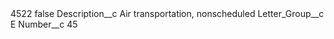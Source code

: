 <?xml version="1.0" encoding="UTF-8"?>
<CustomMetadata xmlns="http://soap.sforce.com/2006/04/metadata" xmlns:xsi="http://www.w3.org/2001/XMLSchema-instance" xmlns:xsd="http://www.w3.org/2001/XMLSchema">
    <label>4522</label>
    <protected>false</protected>
    <values>
        <field>Description__c</field>
        <value xsi:type="xsd:string">Air transportation, nonscheduled</value>
    </values>
    <values>
        <field>Letter_Group__c</field>
        <value xsi:type="xsd:string">E</value>
    </values>
    <values>
        <field>Number__c</field>
        <value xsi:type="xsd:string">45</value>
    </values>
</CustomMetadata>
